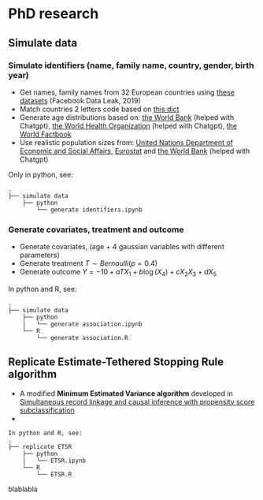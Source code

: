 # PhD research

## Simulate data

### Simulate identifiers (name, family name, country, gender, birth year)

- Get names, family names from 32 European countries using [these datasets](https://github.com/philipperemy/name-dataset) (Facebook Data Leak, 2019)
- Match countries 2 letters code based on [this dict](https://gist.github.com/mlisovyi/e8df5c907a8250e14cc1e5933ed53ffd)
- Generate age distributions based on: [the World Bank](https://data.worldbank.org/) (helped with Chatgpt), [the World Health Organization](https://www.who.int/countries/) (helped with Chatgpt), [the World Factbook](https://www.cia.gov/the-world-factbook/countries/)
- Use realistic population sizes from: [United Nations Department of Economic and Social Affairs](https://www.un.org/development/desa/pd/data-landing-page), [Eurostat](https://ec.europa.eu/eurostat/web/main/data/database) and [the World Bank](https://data.worldbank.org/) (helped with Chatgpt)

Only in python, see:
```
.
├── simulate data
    ├── python
        └── generate identifiers.ipynb
```

### Generate covariates, treatment and outcome

- Generate covariates, (age + 4 gaussian variables with different parameters)
- Generate treatment $T \sim Bernoulli(p=0.4)$
- Generate outcome $Y = -10 + a T X_{1} + b \log(X_{4}) + c X_{2} X_{3} + d X_{5}$

In python and R, see:
```
.
├── simulate data
    ├── python
    |   └── generate association.ipynb
    └── R
        └── generate association.R
```

## Replicate **Estimate-Tethered Stopping Rule algorithm**

- A modified **Minimum Estimated Variance algorithm** developed in [Simultaneous record linkage and causal inference with propensity score subclassification](https://onlinelibrary.wiley.com/doi/10.1002/sim.7911)
- 
```
In python and R, see:
.
├── replicate ETSR
    ├── python
    |   └── ETSR.ipynb
    └── R
        └── ETSR.R
```

blablabla
